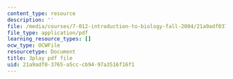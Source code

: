 ```yaml
---
content_type: resource
description: ''
file: /media/courses/7-012-introduction-to-biology-fall-2004/21a9adf03765a5cccb9497a3516f16f1_qObvbkcU838.pdf
file_type: application/pdf
learning_resource_types: []
ocw_type: OCWFile
resourcetype: Document
title: 3play pdf file
uid: 21a9adf0-3765-a5cc-cb94-97a3516f16f1
---
```

